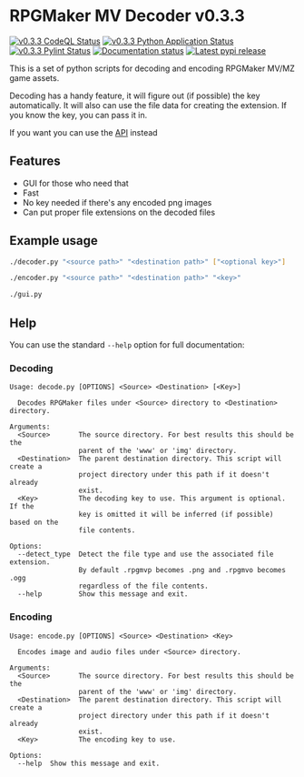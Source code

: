 # RPGMaker MV Decoder v0.3.3

[![v0.3.3 CodeQL Status](https://img.shields.io/github/workflow/status/kins-dev/rpgmaker_mv_decoder/CodeQL/v0.3.3?label=v0.3.3%20CodeQL&logo=GitHub)](https://github.com/kins-dev/rpgmaker_mv_decoder/actions/workflows/codeql-analysis.yml) [![v0.3.3 Python Application Status](https://img.shields.io/github/workflow/status/kins-dev/rpgmaker_mv_decoder/Python%20application/v0.3.3?label=v0.3.3%20Python%20application&logo=GitHub)](https://github.com/kins-dev/rpgmaker_mv_decoder/actions/workflows/python-app.yml) [![v0.3.3 Pylint Status](https://img.shields.io/github/workflow/status/kins-dev/rpgmaker_mv_decoder/Upload%20Python%20Package/v0.3.3?label=v0.3.3%20Upload%20Python%20Package&logo=GitHub)](https://github.com/kins-dev/rpgmaker_mv_decoder/actions/workflows/python-publish.yml) [![Documentation status](https://img.shields.io/readthedocs/rpgmaker_mv_decoder/v0.3.3?label=v0.3.3%20Documentation&logo=readthedocs)](https://rpgmaker-mv-decoder.readthedocs.io/en/latest/?version=v0.3.3)
[![Latest pypi release](https://img.shields.io/pypi/v/rpgmaker_mv_decoder?label=Latest%20pypi%20release&logo=pypi&color=blue)](https://pypi.python.org/pypi/rpgmaker_mv_decoder)

This is a set of python scripts for decoding and encoding RPGMaker MV/MZ game assets.

Decoding has a handy feature, it will figure out (if possible) the key automatically.
It will also can use the file data for creating the extension.
If you know the key, you can pass it in.

If you want you can use the [API](https://rpgmaker-mv-decoder.readthedocs.io) instead

## Features

- GUI for those who need that
- Fast
- No key needed if there's any encoded png images
- Can put proper file extensions on the decoded files

## Example usage

```bash
./decoder.py "<source path>" "<destination path>" ["<optional key>"]
```

```bash
./encoder.py "<source path>" "<destination path>" "<key>"
```

```bash
./gui.py
```

## Help

You can use the standard `--help` option for full documentation:

### Decoding

```plain
Usage: decode.py [OPTIONS] <Source> <Destination> [<Key>]

  Decodes RPGMaker files under <Source> directory to <Destination> directory.

Arguments:
  <Source>       The source directory. For best results this should be the
                 parent of the 'www' or 'img' directory.
  <Destination>  The parent destination directory. This script will create a
                 project directory under this path if it doesn't already
                 exist.
  <Key>          The decoding key to use. This argument is optional. If the
                 key is omitted it will be inferred (if possible) based on the
                 file contents.

Options:
  --detect_type  Detect the file type and use the associated file extension.
                 By default .rpgmvp becomes .png and .rpgmvo becomes .ogg
                 regardless of the file contents.
  --help         Show this message and exit.
```

### Encoding

```plain
Usage: encode.py [OPTIONS] <Source> <Destination> <Key>

  Encodes image and audio files under <Source> directory.

Arguments:
  <Source>       The source directory. For best results this should be the
                 parent of the 'www' or 'img' directory.
  <Destination>  The parent destination directory. This script will create a
                 project directory under this path if it doesn't already
                 exist.
  <Key>          The encoding key to use.

Options:
  --help  Show this message and exit.
```
